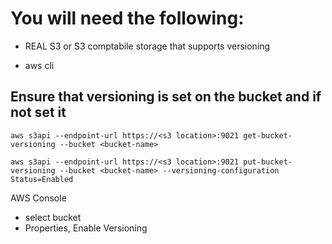 # You will need the following:

 - REAL S3 or S3 comptabile storage that supports versioning 

 - aws cli


## Ensure that versioning is set on the bucket and if not set it

`aws s3api --endpoint-url https://<s3 location>:9021 get-bucket-versioning --bucket <bucket-name>`

`aws s3api --endpoint-url https://<s3 location>:9021 put-bucket-versioning --bucket <bucket-name> --versioning-configuration Status=Enabled`

AWS Console 
  - select bucket 
  - Properties, Enable Versioning
